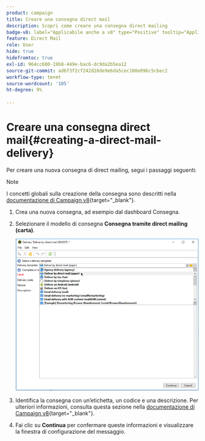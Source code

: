 ```yaml
---
product: campaign
title: Creare una consegna direct mail
description: Scopri come creare una consegna direct mailing
badge-v8: label="Applicabile anche a v8" type="Positive" tooltip="Applicabile anche a Campaign v8"
feature: Direct Mail
role: User
hide: true
hidefromtoc: true
exl-id: 964cc600-19b8-449e-bac6-dc9da2b5ea12
source-git-commit: ad6f3f2cf242d28de9e6da5cec100e096c5cbec2
workflow-type: tm+mt
source-wordcount: '105'
ht-degree: 9%

---
```


# Creare una consegna direct mail{#creating-a-direct-mail-delivery}

Per creare una nuova consegna di direct mailing, segui i passaggi seguenti:

>[!NOTE]
>
>I concetti globali sulla creazione della consegna sono descritti nella [documentazione di Campaign v8](https://experienceleague.adobe.com/docs/campaign/campaign-v8/send/create-message.html){target="_blank"}.

1. Crea una nuova consegna, ad esempio dal dashboard Consegna.
1. Selezionare il modello di consegna **Consegna tramite direct mailing (carta)**.

   ![](assets/direct_mail.png)

1. Identifica la consegna con un’etichetta, un codice e una descrizione. Per ulteriori informazioni, consulta questa sezione nella [documentazione di Campaign v8](https://experienceleague.adobe.com/docs/campaign/campaign-v8/send/create-message.html#create-the-delivery){target="_blank"}.
1. Fai clic su **Continua** per confermare queste informazioni e visualizzare la finestra di configurazione del messaggio.
